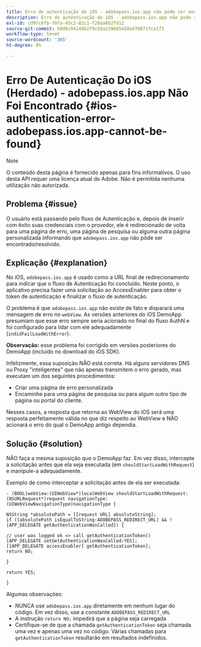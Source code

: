 ```yaml
---
title: Erro de autenticação do iOS - adobepass.ios.app não pode ser encontrado
description: Erro de autenticação do iOS - adobepass.ios.app não pode ser encontrado
exl-id: cd97c6fb-f0fa-45c2-82c1-f28aa6b2fd12
source-git-commit: b0d6c94148b2f9cb8a139685420a970671fce1f5
workflow-type: tm+mt
source-wordcount: '365'
ht-degree: 0%

---
```


# Erro De Autenticação Do iOS (Herdado) - adobepass.ios.app Não Foi Encontrado {#ios-authentication-error-adobepass.ios.app-cannot-be-found}

>[!NOTE]
>
>O conteúdo desta página é fornecido apenas para fins informativos. O uso desta API requer uma licença atual do Adobe. Não é permitida nenhuma utilização não autorizada.

## Problema {#issue}

O usuário está passando pelo fluxo de Autenticação e, depois de inserir com êxito suas credenciais com o provedor, ele é redirecionado de volta para uma página de erro, uma página de pesquisa ou alguma outra página personalizada informando que `adobepass.ios.app` não pôde ser encontrado/resolvido.

## Explicação {#explanation}

No iOS, `adobepass.ios.app` é usado como a URL final de redirecionamento para indicar que o fluxo de Autenticação foi concluído. Neste ponto, o aplicativo precisa fazer uma solicitação ao AccessEnabler para obter o token de autenticação e finalizar o fluxo de autenticação.

O problema é que `adobepass.ios.app` não existe de fato e disparará uma mensagem de erro no `webView`. As versões anteriores do iOS DemoApp presumiam que esse erro sempre seria acionado no final do fluxo AuthN e foi configurado para lidar com ele adequadamente (`indidFailLoadWithError`).

**Observação:** esse problema foi corrigido em versões posteriores do DemoApp (incluído no download do iOS SDK).

Infelizmente, essa suposição NÃO está correta. Há alguns servidores DNS ou Proxy &quot;inteligentes&quot; que não apenas transmitem o erro gerado, mas executam um dos seguintes procedimentos:

- Criar uma página de erro personalizada
- Encaminhe para uma página de pesquisa ou para algum outro tipo de página ou portal do cliente.

Nesses casos, a resposta que retorna ao WebView do iOS será uma resposta perfeitamente válida no que diz respeito ao WebView e NÃO acionará o erro do qual o DemoApp antigo dependia.

## Solução {#solution}

NÃO faça a mesma suposição que o DemoApp faz. Em vez disso, intercepte a solicitação antes que ela seja executada (em `shouldStartLoadWithRequest`) e manipule-a adequadamente.

Exemplo de como interceptar a solicitação antes de ela ser executada:

```obj-c
- (BOOL)webView:(UIWebView*)localWebView shouldStartLoadWithRequest:(NSURLRequest*)request navigationType:(UIWebViewNavigationType)navigationType {

NSString *absolutePath = [[request URL] absoluteString]; 
if ([absolutePath isEqualToString:ADOBEPASS_REDIRECT_URL] && ![APP_DELEGATE getAuthenticationWasCalled]) {

// user was logged ok => call getAuthenticationToken() 
[APP_DELEGATE setGetAuthenticationWasCalled:YES]; 
[[APP_DELEGATE accessEnabler] getAuthenticationToken];
return NO;

}

return YES;

}
```

Algumas observações:

- NUNCA use `adobepass.ios.app` diretamente em nenhum lugar do código. Em vez disso, use a constante `ADOBEPASS_REDIRECT_URL`
- A instrução `return NO;` impedirá que a página seja carregada
- Certifique-se de que a chamada `getAuthenticationToken` seja chamada uma vez e apenas uma vez no código. Várias chamadas para `getAuthenticationToken` resultarão em resultados indefinidos.
